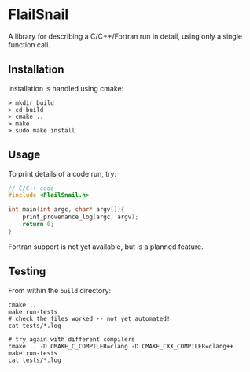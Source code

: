 # FlailSnail

A library for describing a C/C++/Fortran run in detail, using only a single function call.

## Installation

Installation is handled using cmake:

```
> mkdir build
> cd build
> cmake ..
> make
> sudo make install
```

## Usage

To print details of a code run, try:

```cpp
// C/C++ code
#include <FlailSnail.h>

int main(int argc, char* argv[]){
    print_provenance_log(argc, argv);
    return 0;
}
```

Fortran support is not yet available, but is a planned feature.

## Testing

From within the `build` directory:

```
cmake ..
make run-tests
# check the files worked -- not yet automated!
cat tests/*.log

# try again with different compilers
cmake .. -D CMAKE_C_COMPILER=clang -D CMAKE_CXX_COMPILER=clang++
make run-tests
cat tests/*.log
```
